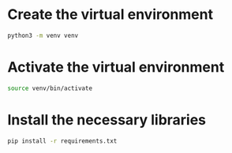 # Create the virtual environment

```bash
python3 -m venv venv
```

# Activate the virtual environment

```bash
source venv/bin/activate
```

# Install the necessary libraries

```bash
pip install -r requirements.txt
```